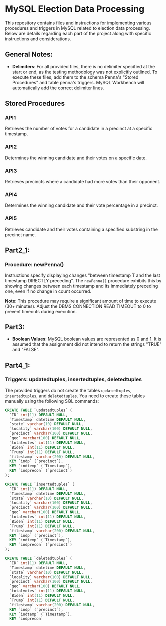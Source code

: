 # MySQL Election Data Processing

This repository contains files and instructions for implementing various procedures and triggers in MySQL related to election data processing. Below are details regarding each part of the project along with specific instructions and considerations. 

## General Notes:

- **Delimiters**: For all provided files, there is no delimiter specified at the start or end, as the testing methodology was not explicitly outlined. To execute these files, add them to the schema Penna's "Stored Procedures" and table penna's triggers. MySQL Workbench will automatically add the correct delimiter lines.

## Stored Procedures
### API1
Retrieves the number of votes for a candidate in a precinct at a specific timestamp.

### API2
Determines the winning candidate and their votes on a specific date.

### API3
Retrieves precincts where a candidate had more votes than their opponent.

### API4
Determines the winning candidate and their vote percentage in a precinct.

### API5
Retrieves candidate and their votes containing a specified substring in the precinct name.

## Part2_1:

### Procedure: newPenna()

Instructions specify displaying changes "between timestamp T and the last timestamp DIRECTLY preceding". The `newPenna()` procedure exhibits this by showing changes between each timestamp and its immediately preceding one, even if no change in count occurred.

**Note**: This procedure may require a significant amount of time to execute (30+ minutes). Adjust the DBMS CONNECTION READ TIMEOUT to 0 to prevent timeouts during execution.

## Part3:

- **Boolean Values**: MySQL boolean values are represented as 0 and 1. It is assumed that the assignment did not intend to return the strings "TRUE" and "FALSE".

## Part4_1:

### Triggers: updatedtuples, insertedtuples, deletedtuples

The provided triggers do not create the tables `updatedtuples`, `insertedtuples`, and `deletedtuples`. You need to create these tables manually using the following SQL commands:

```sql
CREATE TABLE `updatedtuples` (
  `ID` int(11) DEFAULT NULL,
  `Timestamp` datetime DEFAULT NULL,
  `state` varchar(10) DEFAULT NULL,
  `locality` varchar(100) DEFAULT NULL,
  `precinct` varchar(100) DEFAULT NULL,
  `geo` varchar(100) DEFAULT NULL,
  `totalvotes` int(11) DEFAULT NULL,
  `Biden` int(11) DEFAULT NULL,
  `Trump` int(11) DEFAULT NULL,
  `filestamp` varchar(200) DEFAULT NULL,
  KEY `indp` (`precinct`),
  KEY `indtemp` (`Timestamp`),
  KEY `indprecon` (`precinct`)
);

CREATE TABLE `insertedtuples` (
  `ID` int(11) DEFAULT NULL,
  `Timestamp` datetime DEFAULT NULL,
  `state` varchar(10) DEFAULT NULL,
  `locality` varchar(100) DEFAULT NULL,
  `precinct` varchar(100) DEFAULT NULL,
  `geo` varchar(100) DEFAULT NULL,
  `totalvotes` int(11) DEFAULT NULL,
  `Biden` int(11) DEFAULT NULL,
  `Trump` int(11) DEFAULT NULL,
  `filestamp` varchar(200) DEFAULT NULL,
  KEY `indp` (`precinct`),
  KEY `indtemp` (`Timestamp`),
  KEY `indprecon` (`precinct`)
);

CREATE TABLE `deletedtuples` (
  `ID` int(11) DEFAULT NULL,
  `Timestamp` datetime DEFAULT NULL,
  `state` varchar(10) DEFAULT NULL,
  `locality` varchar(100) DEFAULT NULL,
  `precinct` varchar(100) DEFAULT NULL,
  `geo` varchar(100) DEFAULT NULL,
  `totalvotes` int(11) DEFAULT NULL,
  `Biden` int(11) DEFAULT NULL,
  `Trump` int(11) DEFAULT NULL,
  `filestamp` varchar(200) DEFAULT NULL,
  KEY `indp` (`precinct`),
  KEY `indtemp` (`Timestamp`),
  KEY `indprecon`
